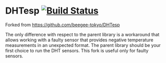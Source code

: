 DHTesp [![Build Status](https://travis-ci.com/beegee-tokyo/DHTesp.svg?branch=master)](https://travis-ci.com/beegee-tokyo/DHTesp)
===

Forked from https://github.com/beegee-tokyo/DHTesp

The only difference with respect to the parent library is a workaround that allows working with a faulty sensor that provides negative temperature measurements in an unexpected format. The parent library should be your first choice to run the DHT sensors. This fork is useful only for faulty sensors.

